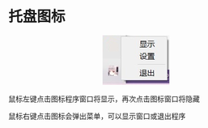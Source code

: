 
# 托盘图标


<div align="center"><img src='./docpics/trayicon.jpg'></div> 

鼠标左键点击图标程序窗口将显示，再次点击图标窗口将隐藏

鼠标右键点击图标会弹出菜单，可以显示窗口或退出程序